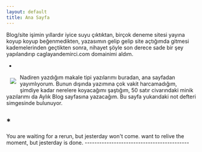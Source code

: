 ```yaml
---
layout: default
title: Ana Sayfa
---
```

Blog/site işimin yıllardır iyice suyu çıktıktan, birçok deneme sitesi yayına koyup koyup beğenmedikten, yazasımın gelip gelip site açtığımda gitmesi kademelerinden geçtikten sonra, nihayet şöyle son derece sade bir şey yapılandırıp caglayandemirci.com domainimi aldım. 

*

<img src="../images/iconnp.png" style="margin: 10px; float: left;">
Nadiren yazdığım makale tipi yazılarımı buradan, ana sayfadan yayımlıyorum. Bunun dışında yazımına çok vakit harcamadığım, şimdiye kadar nerelere koyacağımı şaştığım, 50 satır civarındaki minik yazılarımı da Aylık Blog sayfasına yazacağım. Bu sayfa yukarıdaki not defteri simgesinde bulunuyor.

## *

You are waiting for a rerun, but jesterday won't come. want to relive the moment, but jesterday is done. -------------------------------------------